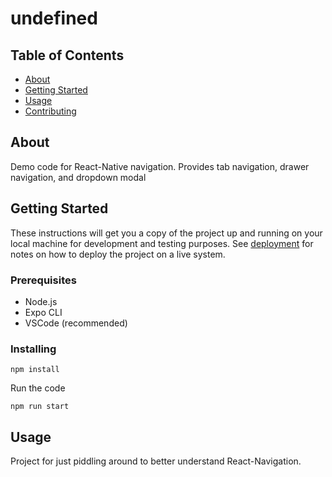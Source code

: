 # undefined

## Table of Contents

- [About](#about)
- [Getting Started](#getting_started)
- [Usage](#usage)
- [Contributing](../CONTRIBUTING.md)

## About <a name = "about"></a>

Demo code for React-Native navigation.
Provides tab navigation, drawer navigation, and dropdown modal

## Getting Started <a name = "getting_started"></a>

These instructions will get you a copy of the project up and running on your local machine for development and testing purposes. See [deployment](#deployment) for notes on how to deploy the project on a live system.

### Prerequisites

- Node.js
- Expo CLI
- VSCode (recommended)

### Installing

```
npm install
```

Run the code

```
npm run start
```

## Usage <a name = "usage"></a>

Project for just piddling around to better understand React-Navigation.
